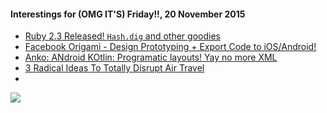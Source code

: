 #### Interestings for (OMG IT'S) Friday!!, 20 November 2015

* [Ruby 2.3 Released! `Hash.dig` and other goodies](https://www.ruby-lang.org/en/news/2015/11/11/ruby-2-3-0-preview1-released/)
* [Facebook Origami - Design Prototyping + Export Code to iOS/Android!](https://facebook.github.io/origami/)
* [Anko: ANdroid KOtlin: Programatic layouts! Yay no more XML](https://github.com/JetBrains/anko)
* [3 Radical Ideas To Totally Disrupt Air Travel](http://www.fastcodesign.com/3051426/3-radical-ideas-to-totally-disrupt-air-travel)
* 
![](http://www.kingmannow.com/wp-content/uploads/2015/08/Wknd.png)
